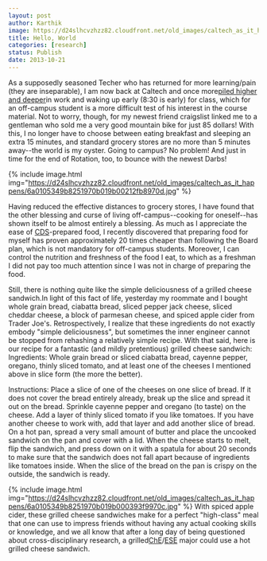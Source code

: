 ```yaml
---
layout: post
author: Karthik
image: https://d24slhcvzhzz82.cloudfront.net/old_images/caltech_as_it_happens/6a0105349b8251970b019b0020ba1c970c.jpg
title: Hello, World
categories: [research]
status: Publish
date: 2013-10-21
---
```


As a supposedly seasoned Techer who has returned for more learning/pain (they are inseparable), I am now back at Caltech and once more<a href="https://www.phdcomics.com/comics.php" target="_blank" title="PhD Comics">piled higher and deeper</a>in work and waking up early (8:30 is early) for class, which for an off-campus student is a more difficult test of his interest in the course material. Not to worry, though, for my newest friend craigslist linked me to a gentleman who sold me a very good mountain bike for just 85 dollars! 
With this, I no longer have to choose between eating breakfast and sleeping an extra 15 minutes, and standard grocery stores are no more than 5 minutes away--the world is my oyster. Going to campus? No problem! And just in time for the end of Rotation, too, to bounce with the newest Darbs!


{% include image.html img="https://d24slhcvzhzz82.cloudfront.net/old_images/caltech_as_it_happens/6a0105349b8251970b019b00212fb8970d.jpg" %}

Having reduced the effective distances to grocery stores, I have found that the other blessing and curse of living off-campus--cooking for oneself--has shown itself to be almost entirely a blessing. As much as I appreciate the ease of <a href="https://www.cds.caltech.edu/" target="_blank" title="Caltech Dining Services ;-)">CDS</a>-prepared food, I recently discovered that preparing food for myself has proven approximately 20 times cheaper than following the Board plan, which is not mandatory for off-campus students. Moreover, I can control the nutrition and freshness of the food I eat, to which as a freshman I did not pay too much attention since I was not in charge of preparing the food.

Still, there is nothing quite like the simple deliciousness of a grilled cheese sandwich.In light of this fact of life, yesterday my roommate and I bought whole grain bread, ciabatta bread, sliced pepper jack cheese, sliced cheddar cheese, a block of parmesan cheese, and spiced apple cider from Trader Joe's. Retrospectively, I realize that these ingredients do not exactly embody "simple deliciousness", but sometimes the inner engineer cannot be stopped from rehashing a relatively simple recipe. With that said, here is our recipe for a fantastic (and mildly pretentious) grilled cheese sandwich:
Ingredients: Whole grain bread or sliced ciabatta bread, cayenne pepper, oregano, thinly sliced tomato, and at least one of the cheeses I mentioned above in slice form (the more the better).

Instructions: Place a slice of one of the cheeses on one slice of bread. If it does not cover the bread entirely already, break up the slice and spread it out on the bread. Sprinkle cayenne pepper and oregano (to taste) on the cheese. Add a layer of thinly sliced tomato if you like tomatoes. If you have another cheese to work with, add that layer and add another slice of bread. On a hot pan, spread a very small amount of butter and place the uncooked sandwich on the pan and cover with a lid. When the cheese starts to melt, flip the sandwich, and press down on it with a spatula for about 20 seconds to make sure that the sandwich does not fall apart because of ingredients like tomatoes inside. When the slice of the bread on the pan is crispy on the outside, the sandwich is ready.


{% include image.html img="https://d24slhcvzhzz82.cloudfront.net/old_images/caltech_as_it_happens/6a0105349b8251970b019b000393f9970c.jpg" %}
With spiced apple cider, these grilled cheese sandwiches make for a perfect "high-class" meal that one can use to impress friends without having any actual cooking skills or knowledge, and we all know that after a long day of being questioned about cross-disciplinary research, a grilled<a href="https://www.che.caltech.edu/undergrad_prog/courses.html" target="_blank" title="Chemical Engineering at Caltech">ChE</a>/<a href="https://www.ese.caltech.edu/academics/ugrad_minor" target="_blank" title="Environmental Science and Engineering at Caltech">ESE</a> major could use a hot grilled cheese sandwich.

